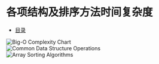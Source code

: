 <h1 id="1">各项结构及排序方法时间复杂度</h1>

* [目录](#1)
	 
![Big-O Complexity Chart](/images/algorithm1.PNG)  
![Common Data Structure Operations](/images/algorithm2.PNG)  
![Array Sorting Algorithms](/images/algorithm3.PNG)  
